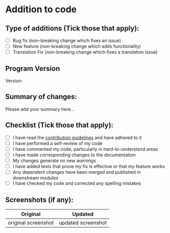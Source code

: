 # Addition to code

## Type of additions (Tick those that apply):

- [ ] Bug fix (non-breaking change which fixes an issue)
- [ ] New feature (non-breaking change which adds functionality)
- [ ] Translation Fix (non-breaking change which fixes a translation issue)

## Program Version

Version: <!-- 2.0.1 or based on my latest commit [dfd198b](https://github.com/KJHJason/Cultured-Downloader/commit/dfd198b11845b14ec8b3a0f09dc97a0595e0ecde) -->

## Summary of changes:

Please add your summary here...

## Checklist (Tick those that apply):

- [ ] I have read the [contribution guidelines](https://github.com/KJHJason/Cultured-Downloader/blob/main/CONTRIBUTING.md) and have adhered to it
- [ ] I have performed a self-review of my code
- [ ] I have commented my code, particularly in hard-to-understand areas
- [ ] I have made corresponding changes to the documentation
- [ ] My changes generate no new warnings
- [ ] I have added tests that prove my fix is effective or that my feature works
- [ ] Any dependent changes have been merged and published in downstream modules
- [ ] I have checked my code and corrected any spelling mistakes

## Screenshots (if any):

<!-- This is used for comparing any changes via screenshots -->
| Original            | Updated            |
| ------------------- |:------------------:|
| original screenshot | updated screenshot |